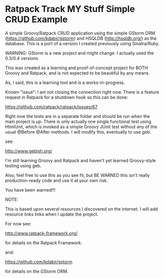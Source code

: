 # Ratpack Track MY Stuff Simple CRUD Example

A simple Groovy/Ratpack CRUD application using the simple GStorm ORM (https://github.com/kdabir/gstorm) and HSQLDB (http://hsqldb.org/) as the database.
This is a port of a version I created previously using Sinatra/Ruby.

WARNING: GStorm is a new project and might change. I actually used the 0.3/0.4 versions

This was created as a learning and proof-of-concept project for BOTH Groovy and Ratpack, and is not expected to be beautiful by any means.

As, I said, this is a learning tool and is a works-in-progress.

Known "issue":
I am not closing the connection right now. There is a feature request in Ratpack for a shutdown hook so this can be done:

https://github.com/ratpack/ratpack/issues/67

Right now the tests are in a separate folder and should be run when the main project is up.
There is only actually one single functional test using HtmlUnit, which is invoked as a simple Groovy JUnit test without any of the usual @Before @After methods. 
I will modify this, eventually to use geb.

see:

http://www.gebish.org/

I'm still learning Groovy and Ratpack and haven't yet learned Groovy-style testing using geb.

Also, feel free to use this as you see fit, but BE WARNED this isn't really production-ready code and use it at your own risk.

You have been warned!!!

NOTE:

This is based upon several resources I discovered on the internet.
I will add resource links links when I update the project.

For now see:

http://www.ratpack-framework.org/

for details on the Ratpack Framework.

and:

https://github.com/kdabir/gstorm

for details on the GStorm ORM.

